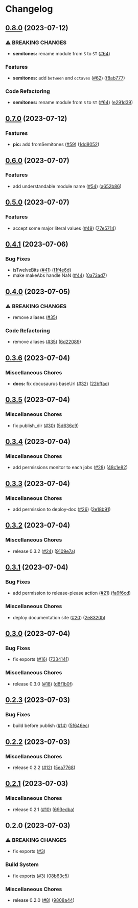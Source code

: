# Changelog

## [0.8.0](https://github.com/noriapi/brand-music/compare/v0.7.0...v0.8.0) (2023-07-12)


### ⚠ BREAKING CHANGES

* **semitones:** rename module from `S` to `ST` ([#64](https://github.com/noriapi/brand-music/issues/64))

### Features

* **semitones:** add `between` and `octaves` ([#62](https://github.com/noriapi/brand-music/issues/62)) ([f8ab777](https://github.com/noriapi/brand-music/commit/f8ab777f7c9362091b78c91a0ccb8bb2210e2273))


### Code Refactoring

* **semitones:** rename module from `S` to `ST` ([#64](https://github.com/noriapi/brand-music/issues/64)) ([e291d39](https://github.com/noriapi/brand-music/commit/e291d395cd907e3d72b1ba228329885ac1abfade))

## [0.7.0](https://github.com/noriapi/brand-music/compare/v0.6.0...v0.7.0) (2023-07-12)


### Features

* **pic:** add fromSemitones ([#59](https://github.com/noriapi/brand-music/issues/59)) ([1dd8052](https://github.com/noriapi/brand-music/commit/1dd805246b02797eb2cdba666e68deb897ec339d))

## [0.6.0](https://github.com/noriapi/brand-music/compare/v0.5.0...v0.6.0) (2023-07-07)


### Features

* add understandable module name ([#54](https://github.com/noriapi/brand-music/issues/54)) ([a652b86](https://github.com/noriapi/brand-music/commit/a652b86fc8437568972cac48fb7df170c693532d))

## [0.5.0](https://github.com/noriapi/brand-music/compare/v0.4.1...v0.5.0) (2023-07-07)


### Features

* accept some major literal values ([#49](https://github.com/noriapi/brand-music/issues/49)) ([77e5714](https://github.com/noriapi/brand-music/commit/77e5714cbee0e5ab936a904b79f0e60f8168c548))

## [0.4.1](https://github.com/noriapi/brand-music/compare/v0.4.0...v0.4.1) (2023-07-06)


### Bug Fixes

* isTwelveBits ([#41](https://github.com/noriapi/brand-music/issues/41)) ([f1f4e6d](https://github.com/noriapi/brand-music/commit/f1f4e6d0dd9caac05daa414d6c13a5361a450312))
* make makeAbs handle NaN ([#44](https://github.com/noriapi/brand-music/issues/44)) ([0a73ad7](https://github.com/noriapi/brand-music/commit/0a73ad7e1a906ed48cec35092c2822530bb6f583))

## [0.4.0](https://github.com/noriapi/brand-music/compare/v0.3.6...v0.4.0) (2023-07-05)


### ⚠ BREAKING CHANGES

* remove aliases ([#35](https://github.com/noriapi/brand-music/issues/35))

### Code Refactoring

* remove aliases ([#35](https://github.com/noriapi/brand-music/issues/35)) ([6d22089](https://github.com/noriapi/brand-music/commit/6d2208986c3f474aa4088ca056d847de4a91061d))

## [0.3.6](https://github.com/noriapi/brand-music/compare/v0.3.5...v0.3.6) (2023-07-04)


### Miscellaneous Chores

* **docs:** fix docusaurus baseUrl ([#32](https://github.com/noriapi/brand-music/issues/32)) ([22bffad](https://github.com/noriapi/brand-music/commit/22bffad28e893779119bbf199d36a553c28bbcb7))

## [0.3.5](https://github.com/noriapi/brand-music/compare/v0.3.4...v0.3.5) (2023-07-04)


### Miscellaneous Chores

* fix publish_dir ([#30](https://github.com/noriapi/brand-music/issues/30)) ([5d636c9](https://github.com/noriapi/brand-music/commit/5d636c9f15fc448f8a111c0fb388b6cb7f36b0e6))

## [0.3.4](https://github.com/noriapi/brand-music/compare/v0.3.3...v0.3.4) (2023-07-04)


### Miscellaneous Chores

* add permissions monitor to each jobs ([#28](https://github.com/noriapi/brand-music/issues/28)) ([48c1e82](https://github.com/noriapi/brand-music/commit/48c1e8228b66155cfac85a9f16efe8b98b7504aa))

## [0.3.3](https://github.com/noriapi/brand-music/compare/v0.3.2...v0.3.3) (2023-07-04)


### Miscellaneous Chores

* add permission to deploy-doc ([#26](https://github.com/noriapi/brand-music/issues/26)) ([2e18b91](https://github.com/noriapi/brand-music/commit/2e18b9130703228064e1756e8bee1262e0d1e1c1))

## [0.3.2](https://github.com/noriapi/brand-music/compare/v0.3.1...v0.3.2) (2023-07-04)


### Miscellaneous Chores

* release 0.3.2 ([#24](https://github.com/noriapi/brand-music/issues/24)) ([9109e7a](https://github.com/noriapi/brand-music/commit/9109e7a572b7e4c952376910b8d219e4795a3078))

## [0.3.1](https://github.com/noriapi/brand-music/compare/v0.3.0...v0.3.1) (2023-07-04)


### Bug Fixes

* add permission to release-please action ([#21](https://github.com/noriapi/brand-music/issues/21)) ([fa9f6cd](https://github.com/noriapi/brand-music/commit/fa9f6cd7206d844a40e6eecc89d461e2d00ebe78))


### Miscellaneous Chores

* deploy documentation site ([#20](https://github.com/noriapi/brand-music/issues/20)) ([2e8320b](https://github.com/noriapi/brand-music/commit/2e8320b9740d16b0e776944a9e3041c62f00205d))

## [0.3.0](https://github.com/noriapi/brand-music/compare/v0.2.3...v0.3.0) (2023-07-04)


### Bug Fixes

* fix exports ([#16](https://github.com/noriapi/brand-music/issues/16)) ([7334141](https://github.com/noriapi/brand-music/commit/733414174b96d07010aaff6a2d1c57aa109641c1))


### Miscellaneous Chores

* release 0.3.0 ([#18](https://github.com/noriapi/brand-music/issues/18)) ([d8f1b0f](https://github.com/noriapi/brand-music/commit/d8f1b0fb11d6172ec7c6f5e30218eeae5de154ec))

## [0.2.3](https://github.com/noriapi/brand-music/compare/v0.2.2...v0.2.3) (2023-07-03)


### Bug Fixes

* build before publish ([#14](https://github.com/noriapi/brand-music/issues/14)) ([5f646ec](https://github.com/noriapi/brand-music/commit/5f646ecf48152aa6283ddb3f61e825a0a15b2493))

## [0.2.2](https://github.com/noriapi/brand-music/compare/v0.2.1...v0.2.2) (2023-07-03)


### Miscellaneous Chores

* release 0.2.2 ([#12](https://github.com/noriapi/brand-music/issues/12)) ([5ea7768](https://github.com/noriapi/brand-music/commit/5ea77684e226f2135e9305c3c88bedd6d93bea9c))

## [0.2.1](https://github.com/noriapi/brand-music/compare/v0.2.0...v0.2.1) (2023-07-03)


### Miscellaneous Chores

* release 0.2.1 ([#10](https://github.com/noriapi/brand-music/issues/10)) ([693edba](https://github.com/noriapi/brand-music/commit/693edba1d6fd7f3f7330fc2d37b4c7320a9020be))

## 0.2.0 (2023-07-03)


### ⚠ BREAKING CHANGES

* fix exports ([#3](https://github.com/noriapi/brand-music/issues/3))

### Build System

* fix exports ([#3](https://github.com/noriapi/brand-music/issues/3)) ([08b63c5](https://github.com/noriapi/brand-music/commit/08b63c55a6f9fc5dc12fa1a0137974104af6f1ce))


### Miscellaneous Chores

* release 0.2.0 ([#8](https://github.com/noriapi/brand-music/issues/8)) ([9808a44](https://github.com/noriapi/brand-music/commit/9808a445d56a0ca5ce85ab37b43d65dda50c1502))
